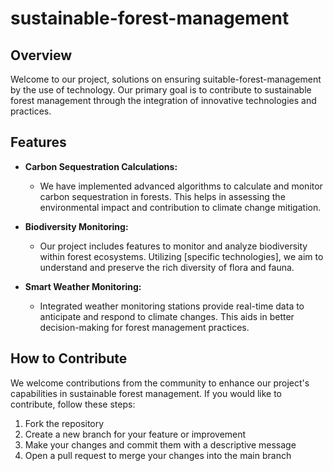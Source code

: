 # sustainable-forest-management


## Overview

Welcome to our project, solutions on ensuring suitable-forest-management by the use of technology. Our primary goal is to contribute to sustainable forest management through the integration of innovative technologies and practices.

## Features

- **Carbon Sequestration Calculations:**
  - We have implemented advanced algorithms to calculate and monitor carbon sequestration in forests. This helps in assessing the environmental impact and contribution to climate change mitigation.

- **Biodiversity Monitoring:**
  - Our project includes features to monitor and analyze biodiversity within forest ecosystems. Utilizing [specific technologies], we aim to understand and preserve the rich diversity of flora and fauna.

- **Smart Weather Monitoring:**
  - Integrated weather monitoring stations provide real-time data to anticipate and respond to climate changes. This aids in better decision-making for forest management practices.

## How to Contribute

We welcome contributions from the community to enhance our project's capabilities in sustainable forest management. If you would like to contribute, follow these steps:

1. Fork the repository
2. Create a new branch for your feature or improvement
3. Make your changes and commit them with a descriptive message
4. Open a pull request to merge your changes into the main branch

